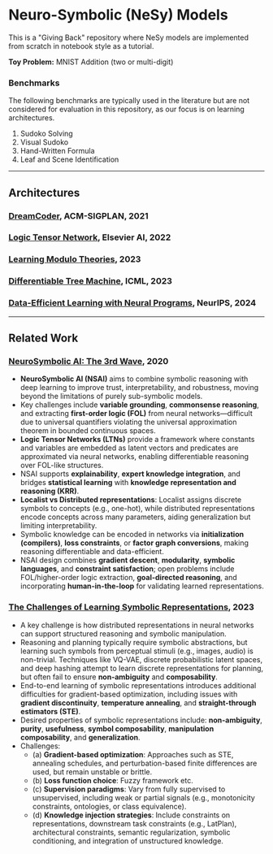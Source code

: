 # Neuro-Symbolic (NeSy) Models

This is a "Giving Back" repository where NeSy models are implemented from scratch in notebook style as a tutorial.

**Toy Problem:** MNIST Addition (two or multi-digit)

### Benchmarks
The following benchmarks are typically used in the literature but are not considered for evaluation in this repository, as our focus is on learning architectures.
1. Sudoko Solving
2. Visual Sudoko
3. Hand-Written Formula
4. Leaf and Scene Identification

---

## Architectures

### [DreamCoder](https://dl.acm.org/doi/10.1145/3453483.3454080), ACM-SIGPLAN, 2021

### [Logic Tensor Network](https://arxiv.org/abs/1606.04422), Elsevier AI, 2022

### [Learning Modulo Theories](https://arxiv.org/abs/2301.11435), 2023

### [Differentiable Tree Machine](https://proceedings.mlr.press/v202/soulos23a/soulos23a.pdf), ICML, 2023

### [Data-Efficient Learning with Neural Programs](https://proceedings.neurips.cc/paper_files/paper/2024/hash/1a958c6e813989a0d4b677e6a6f3339a-Abstract-Conference.html), NeurIPS, 2024


---

## Related Work

### [NeuroSymbolic AI: The 3rd Wave](https://arxiv.org/abs/2012.05876), 2020
- **NeuroSymbolic AI (NSAI)** aims to combine symbolic reasoning with deep learning to improve trust, interpretability, and robustness, moving beyond the limitations of purely sub-symbolic models.
- Key challenges include **variable grounding**, **commonsense reasoning**, and extracting **first-order logic (FOL)** from neural networks—difficult due to universal quantifiers violating the universal approximation theorem in bounded continuous spaces.
- **Logic Tensor Networks (LTNs)** provide a framework where constants and variables are embedded as latent vectors and predicates are approximated via neural networks, enabling differentiable reasoning over FOL-like structures.
- NSAI supports **explainability**, **expert knowledge integration**, and bridges **statistical learning** with **knowledge representation and reasoning (KRR)**.
- **Localist vs Distributed representations**: Localist assigns discrete symbols to concepts (e.g., one-hot), while distributed representations encode concepts across many parameters, aiding generalization but limiting interpretability.
- Symbolic knowledge can be encoded in networks via **initialization (compilers)**, **loss constraints**, or **factor graph conversions**, making reasoning differentiable and data-efficient.
- NSAI design combines **gradient descent**, **modularity**, **symbolic languages**, and **constraint satisfaction**; open problems include FOL/higher-order logic extraction, **goal-directed reasoning**, and incorporating **human-in-the-loop** for validating learned representations.

### [The Challenges of Learning Symbolic Representations](https://www.cs.ox.ac.uk/isg/conferences/tmp-proceedings/NeSy2023/paper4.pdf), 2023

- A key challenge is how distributed representations in neural networks can support structured reasoning and symbolic manipulation.
- Reasoning and planning typically require symbolic abstractions, but learning such symbols from perceptual stimuli (e.g., images, audio) is non-trivial. Techniques like VQ-VAE, discrete probabilistic latent spaces, and deep hashing attempt to learn discrete representations for planning, but often fail to ensure **non-ambiguity** and **composability**.
- End-to-end learning of symbolic representations introduces additional difficulties for gradient-based optimization, including issues with **gradient discontinuity**, **temperature annealing**, and **straight-through estimators (STE)**.
- Desired properties of symbolic representations include: **non-ambiguity**, **purity**, **usefulness**, **symbol composability**, **manipulation composability**, and **generalization**.
- Challenges:
  - (a) **Gradient-based optimization**: Approaches such as STE, annealing schedules, and perturbation-based finite differences are used, but remain unstable or brittle.
  - (b) **Loss function choice**: Fuzzy framework etc.
  - (c) **Supervision paradigms**: Vary from fully supervised to unsupervised, including weak or partial signals (e.g., monotonicity constraints, ontologies, or class equivalence).
  - (d) **Knowledge injection strategies**: Include constraints on representations, downstream task constraints (e.g., LatPlan), architectural constraints, semantic regularization, symbolic conditioning, and integration of unstructured knowledge.



